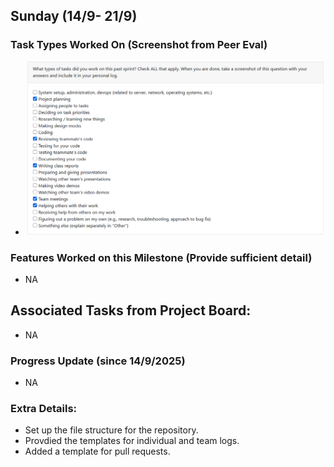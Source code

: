
## Sunday (14/9- 21/9)

### Task Types Worked On (Screenshot from Peer Eval)

- ![docs/logs/peer_eval_screenshots/[peer eval screenshot]](../peer_eval_screenshots/20-09-2025_PeerEval_SamM.PNG)

### Features Worked on this Milestone (Provide sufficient detail)
* NA

## Associated Tasks from Project Board:
* NA

### Progress Update (since 14/9/2025) 
* NA

### Extra Details:
* Set up the file structure for the repository.
* Provdied the templates for individual and team logs. 
* Added a template for pull requests.
